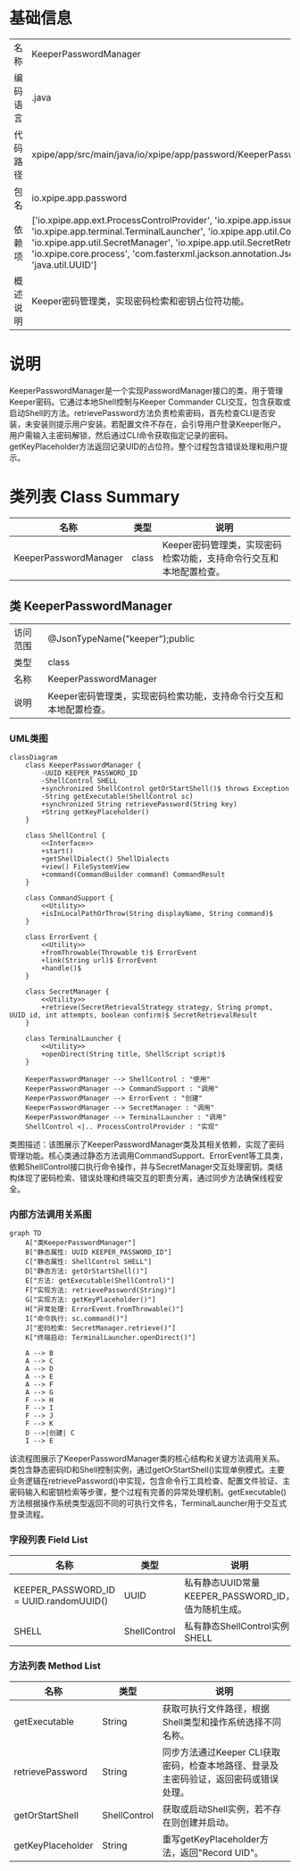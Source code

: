 # 基础信息

|      |      |
|------|------|
| 名称 | KeeperPasswordManager |
| 编码语言 | .java |
| 代码路径 | xpipe/app/src/main/java/io/xpipe/app/password/KeeperPasswordManager.java |
| 包名 | io.xpipe.app.password |
| 依赖项 | ['io.xpipe.app.ext.ProcessControlProvider', 'io.xpipe.app.issue.ErrorEvent', 'io.xpipe.app.terminal.TerminalLauncher', 'io.xpipe.app.util.CommandSupport', 'io.xpipe.app.util.SecretManager', 'io.xpipe.app.util.SecretRetrievalStrategy', 'io.xpipe.core.process', 'com.fasterxml.jackson.annotation.JsonTypeName', 'java.util.UUID'] |
| 概述说明 | Keeper密码管理类，实现密码检索和密钥占位符功能。 |

# 说明

KeeperPasswordManager是一个实现PasswordManager接口的类，用于管理Keeper密码。它通过本地Shell控制与Keeper Commander CLI交互，包含获取或启动Shell的方法。retrievePassword方法负责检索密码，首先检查CLI是否安装，未安装则提示用户安装。若配置文件不存在，会引导用户登录Keeper账户。用户需输入主密码解锁，然后通过CLI命令获取指定记录的密码。getKeyPlaceholder方法返回记录UID的占位符。整个过程包含错误处理和用户提示。

# 类列表 Class Summary

| 名称   | 类型  | 说明 |
|-------|------|-------------|
| KeeperPasswordManager | class | Keeper密码管理类，实现密码检索功能，支持命令行交互和本地配置检查。 |



## 类 KeeperPasswordManager

|      |      |
|------|------|
| 访问范围 | @JsonTypeName("keeper");public |
| 类型 | class |
| 名称 | KeeperPasswordManager |
| 说明 | Keeper密码管理类，实现密码检索功能，支持命令行交互和本地配置检查。 |


### UML类图

```mermaid
classDiagram
    class KeeperPasswordManager {
        -UUID KEEPER_PASSWORD_ID
        -ShellControl SHELL
        +synchronized ShellControl getOrStartShell()$ throws Exception
        -String getExecutable(ShellControl sc)
        +synchronized String retrievePassword(String key)
        +String getKeyPlaceholder()
    }

    class ShellControl {
        <<Interface>>
        +start()
        +getShellDialect() ShellDialects
        +view() FileSystemView
        +command(CommandBuilder command) CommandResult
    }

    class CommandSupport {
        <<Utility>>
        +isInLocalPathOrThrow(String displayName, String command)$
    }

    class ErrorEvent {
        <<Utility>>
        +fromThrowable(Throwable t)$ ErrorEvent
        +link(String url)$ ErrorEvent
        +handle()$
    }

    class SecretManager {
        <<Utility>>
        +retrieve(SecretRetrievalStrategy strategy, String prompt, UUID id, int attempts, boolean confirm)$ SecretRetrievalResult
    }

    class TerminalLauncher {
        <<Utility>>
        +openDirect(String title, ShellScript script)$
    }

    KeeperPasswordManager --> ShellControl : "使用"
    KeeperPasswordManager --> CommandSupport : "调用"
    KeeperPasswordManager --> ErrorEvent : "创建"
    KeeperPasswordManager --> SecretManager : "调用"
    KeeperPasswordManager --> TerminalLauncher : "调用"
    ShellControl <|.. ProcessControlProvider : "实现"
```

类图描述：该图展示了KeeperPasswordManager类及其相关依赖，实现了密码管理功能。核心类通过静态方法调用CommandSupport、ErrorEvent等工具类，依赖ShellControl接口执行命令操作，并与SecretManager交互处理密钥。类结构体现了密码检索、错误处理和终端交互的职责分离，通过同步方法确保线程安全。


### 内部方法调用关系图

```mermaid
graph TD
    A["类KeeperPasswordManager"]
    B["静态属性: UUID KEEPER_PASSWORD_ID"]
    C["静态属性: ShellControl SHELL"]
    D["静态方法: getOrStartShell()"]
    E["方法: getExecutable(ShellControl)"]
    F["实现方法: retrievePassword(String)"]
    G["实现方法: getKeyPlaceholder()"]
    H["异常处理: ErrorEvent.fromThrowable()"]
    I["命令执行: sc.command()"]
    J["密码检索: SecretManager.retrieve()"]
    K["终端启动: TerminalLauncher.openDirect()"]

    A --> B
    A --> C
    A --> D
    A --> E
    A --> F
    A --> G
    F --> H
    F --> I
    F --> J
    F --> K
    D -->|创建| C
    I --> E
```

该流程图展示了KeeperPasswordManager类的核心结构和关键方法调用关系。类包含静态密码ID和Shell控制实例，通过getOrStartShell()实现单例模式。主要业务逻辑在retrievePassword()中实现，包含命令行工具检查、配置文件验证、主密码输入和密钥检索等步骤，整个过程有完善的异常处理机制。getExecutable()方法根据操作系统类型返回不同的可执行文件名，TerminalLauncher用于交互式登录流程。

### 字段列表 Field List

| 名称  | 类型  | 说明 |
|-------|-------|------|
| KEEPER_PASSWORD_ID = UUID.randomUUID() | UUID | 私有静态UUID常量KEEPER_PASSWORD_ID，值为随机生成。 |
| SHELL | ShellControl | 私有静态ShellControl实例SHELL |

### 方法列表 Method List

| 名称  | 类型  | 说明 |
|-------|-------|------|
| getExecutable | String | 获取可执行文件路径，根据Shell类型和操作系统选择不同名称。 |
| retrievePassword | String | 同步方法通过Keeper CLI获取密码，检查本地路径、登录及主密码验证，返回密码或错误处理。 |
| getOrStartShell | ShellControl | 获取或启动Shell实例，若不存在则创建并启动。 |
| getKeyPlaceholder | String | 重写getKeyPlaceholder方法，返回"Record UID"。 |




